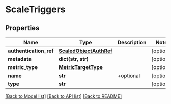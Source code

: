 # ScaleTriggers

## Properties
Name | Type | Description | Notes
------------ | ------------- | ------------- | -------------
**authentication_ref** | [**ScaledObjectAuthRef**](ScaledObjectAuthRef.md) |  | [optional] 
**metadata** | **dict(str, str)** |  | [optional] 
**metric_type** | [**MetricTargetType**](MetricTargetType.md) |  | [optional] 
**name** | **str** | +optional | [optional] 
**type** | **str** |  | [optional] 

[[Back to Model list]](../README.md#documentation-for-models) [[Back to API list]](../README.md#documentation-for-api-endpoints) [[Back to README]](../README.md)


